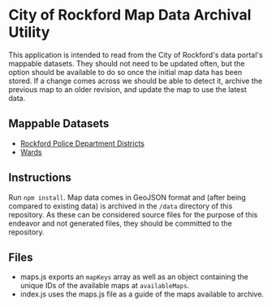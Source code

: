 # City of Rockford Map Data Archival Utility

This application is intended to read from the City of Rockford's data portal's mappable datasets. They should not need to be updated often, but the option should be available to do so once the initial map data has been stored. If a change comes across we should be able to detect it, archive the previous map to an older revision, and update the map to use the latest data.

## Mappable Datasets

* [Rockford Police Department Districts](https://data.illinois.gov/Municipality/Rockford-Police-Department-Districts/fwiz-44cq)
* [Wards](https://data.illinois.gov/Municipality/Wards/whmi-gmnb)

## Instructions

Run `npm install`. Map data comes in GeoJSON format and (after being compared to existing data) is archived in the `/data` directory of this repository. As these can be considered source files for the purpose of this endeavor and not generated files, they should be committed to the repository.

## Files

* maps.js exports an `mapKeys` array as well as an object containing the unique IDs of the available maps at `availableMaps`.
* index.js uses the maps.js file as a guide of the maps available to archive.
